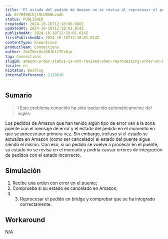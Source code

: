 ```yaml
---
title: 'El estado del pedido de Amazon no se revisa al reprocesar el pedido en el puente'
id: 6t7R49BcUjC9LU8UWLvwdh
status: PUBLISHED
createdAt: 2024-10-18T12:18:00.080Z
updatedAt: 2024-10-18T12:18:01.014Z
publishedAt: 2024-10-18T12:18:01.014Z
firstPublishedAt: 2024-10-18T12:18:01.014Z
contentType: knownIssue
productTeam: Connections
author: 2mXZkbi0oi061KicTExNjo
tag: Connections
slugEN: amazon-order-status-is-not-revised-when-reprocessing-order-on-bridge
locale: es
kiStatus: Backlog
internalReference: 1119618
---
```


## Sumario

>ℹ️ Este problema conocido ha sido traducido automáticamente del inglés.


Los pedidos de Amazon que han tenido algún tipo de error van a la zona puente con el mensaje de error y el estado del pedido en el momento en que se procesó por primera vez.
Sin embargo, incluso si el estado se actualiza en Amazon (como ser cancelado) el estado del puente sigue siendo el mismo.
Con eso, si un pedido se vuelve a procesar en el puente, su estado no se revisa en el mercado y podría causar errores de integración de pedidos con el estado incorrecto.



## Simulación



1. Recibe una orden con error en el puente;
2. Comprueba si su estado es cancelado en Amazon;
3. 3. Reprocesar el pedido en bridge y comprobar que se ha integrado correctamente.



## Workaround


N/A





